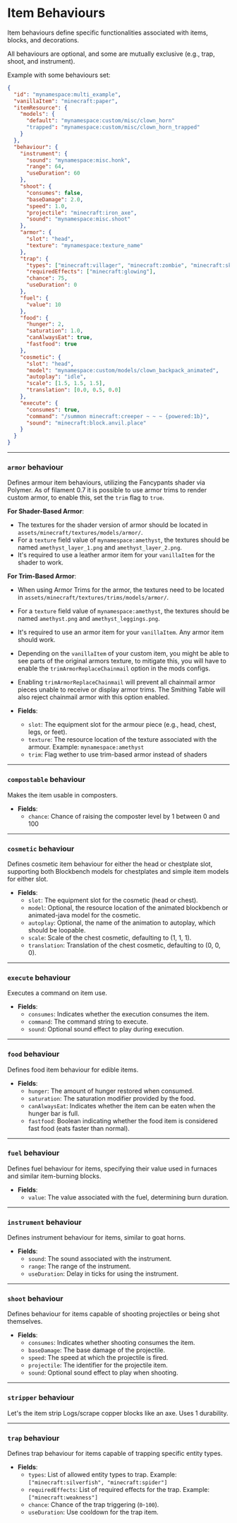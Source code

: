 # Item Behaviours

Item behaviours define specific functionalities associated with items, blocks, and decorations. 

All behaviours are optional, and some are mutually exclusive (e.g., trap, shoot, and instrument).

Example with some behaviours set:
```json
{
  "id": "mynamespace:multi_example",
  "vanillaItem": "minecraft:paper",
  "itemResource": {
    "models": {
      "default": "mynamespace:custom/misc/clown_horn"
      "trapped": "mynamespace:custom/misc/clown_horn_trapped"
    }
  },
  "behaviour": {
    "instrument": {
      "sound": "mynamespace:misc.honk",
      "range": 64,
      "useDuration": 60
    },
    "shoot": {
      "consumes": false,
      "baseDamage": 2.0,
      "speed": 1.0,
      "projectile": "minecraft:iron_axe",
      "sound": "mynamespace:misc.shoot"
    },
    "armor": {
      "slot": "head",
      "texture": "mynamespace:texture_name"
    },
    "trap": {
      "types": ["minecraft:villager", "minecraft:zombie", "minecraft:skeleton"],
      "requiredEffects": ["minecraft:glowing"],
      "chance": 75,
      "useDuration": 0
    },
    "fuel": {
      "value": 10
    },
    "food": {
      "hunger": 2,
      "saturation": 1.0,
      "canAlwaysEat": true,
      "fastfood": true
    },
    "cosmetic": {
      "slot": "head",
      "model": "mynamespace:custom/models/clown_backpack_animated",
      "autoplay": "idle",
      "scale": [1.5, 1.5, 1.5],
      "translation": [0.0, 0.5, 0.0]
    },
    "execute": {
      "consumes": true,
      "command": "/summon minecraft:creeper ~ ~ ~ {powered:1b}",
      "sound": "minecraft:block.anvil.place"
    }
  }
}
```

---

### `armor` behaviour

Defines armour item behaviours, utilizing the Fancypants shader via Polymer.
As of filament 0.7 it is possible to use armor trims to render custom armor, to enable this, set the `trim` flag to `true`.

**For Shader-Based Armor**:

- The textures for the shader version of armor should be located in `assets/minecraft/textures/models/armor/`.
- For a `texture` field value of `mynamespace:amethyst`, the textures should be named `amethyst_layer_1.png` and `amethyst_layer_2.png`.
- It's required to use a leather armor item for your `vanillaItem` for the shader to work.

**For Trim-Based Armor**:

- When using Armor Trims for the armor, the textures need to be located in `assets/minecraft/textures/trims/models/armor/`.
- For a `texture` field value of `mynamespace:amethyst`, the textures should be named `amethyst.png` and `amethyst_leggings.png`.
- It's required to use an armor item for your `vanillaItem`. Any armor item should work.
- Depending on the `vanillaItem` of your custom item, you might be able to see parts of the original armors texture, to mitigate this, you will have to enable the `trimArmorReplaceChainmail` option in the mods configs.
- Enabling `trimArmorReplaceChainmail` will prevent all chainmail armor pieces unable to receive or display armor trims. The Smithing Table will also reject chainmail armor with this option enabled.

- **Fields**:
  - `slot`: The equipment slot for the armour piece (e.g., head, chest, legs, or feet).
  - `texture`: The resource location of the texture associated with the armour. Example: `mynamespace:amethyst`
  - `trim`: Flag wether to use trim-based armor instead of shaders

---

### `compostable` behaviour

Makes the item usable in composters.

- **Fields**:
  - `chance`: Chance of raising the composter level by 1 between 0 and 100

---

### `cosmetic` behaviour

Defines cosmetic item behaviour for either the head or chestplate slot, supporting both Blockbench models for chestplates and simple item models for either slot.

- **Fields**:
  - `slot`: The equipment slot for the cosmetic (head or chest).
  - `model`: Optional, the resource location of the animated blockbench or animated-java model for the cosmetic.
  - `autoplay`: Optional, the name of the animation to autoplay, which should be loopable.
  - `scale`: Scale of the chest cosmetic, defaulting to (1, 1, 1).
  - `translation`: Translation of the chest cosmetic, defaulting to (0, 0, 0).

---

### `execute` behaviour

Executes a command on item use.

- **Fields**:
  - `consumes`: Indicates whether the execution consumes the item.
  - `command`: The command string to execute.
  - `sound`: Optional sound effect to play during execution.

---

### `food` behaviour

Defines food item behaviour for edible items.

- **Fields**:
  - `hunger`: The amount of hunger restored when consumed.
  - `saturation`: The saturation modifier provided by the food.
  - `canAlwaysEat`: Indicates whether the item can be eaten when the hunger bar is full.
  - `fastfood`: Boolean indicating whether the food item is considered fast food (eats faster than normal).

---

### `fuel` behaviour

Defines fuel behaviour for items, specifying their value used in furnaces and similar item-burning blocks.

- **Fields**:
  - `value`: The value associated with the fuel, determining burn duration.

---

### `instrument` behaviour

Defines instrument behaviour for items, similar to goat horns.

- **Fields**:
  - `sound`: The sound associated with the instrument.
  - `range`: The range of the instrument.
  - `useDuration`: Delay in ticks for using the instrument.

---

### `shoot` behaviour

Defines behaviour for items capable of shooting projectiles or being shot themselves.

- **Fields**:
  - `consumes`: Indicates whether shooting consumes the item.
  - `baseDamage`: The base damage of the projectile.
  - `speed`: The speed at which the projectile is fired.
  - `projectile`: The identifier for the projectile item.
  - `sound`: Optional sound effect to play when shooting.

---

### `stripper` behaviour

Let's the item strip Logs/scrape copper blocks like an axe. Uses 1 durability.

---

### `trap` behaviour

Defines trap behaviour for items capable of trapping specific entity types.

- **Fields**:
  - `types`: List of allowed entity types to trap. Example: `["minecraft:silverfish", "minecraft:spider"]`
  - `requiredEffects`: List of required effects for the trap. Example: `["minecraft:weakness"]`
  - `chance`: Chance of the trap triggering (`0`-`100`).
  - `useDuration`: Use cooldown for the trap item.
